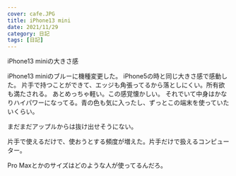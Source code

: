 ```yaml
---
cover: cafe.JPG
title: iPhone13 mini
date: 2021/11/29
category: 日記
tags: [日記]
---
```


iPhone13 miniの大きさ感

<!--more-->

iPhone13 miniのブルーに機種変更した。
iPhone5の時と同じ大きさ感で感動した。
片手で持つことができて、エッジも角張ってるから落としにくい。所有欲も満たされる。
あとめっちゃ軽い。この感覚懐かしい。
それでいて中身はかなりハイパワーになってる。青の色も気に入ったし、ずっとこの端末を使っていたいくらい。

まだまだアップルからは抜け出せそうにない。

片手で使えるだけで、使おうとする頻度が増えた。片手だけで扱えるコンピューター。

Pro Maxとかのサイズはどのような人が使ってるんだろ。